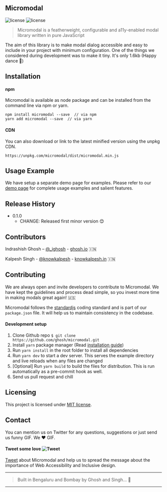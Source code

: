 
## Micromodal
![license](https://img.shields.io/badge/release-v0.1.0-blue.svg) ![license](https://img.shields.io/github/license/mashape/apistatus.svg)

>Micromodal is a featherweight, configurable and a11y-enabled modal library written in pure JavaScript

The aim of this library is to make modal dialog accessible and easy to include in your project with minimum configuration. One of the things we considered during development was to make it tiny. It's only 1.6kb (Happy dance 👯)

## Installation

#### npm
Micromodal is available as node package and can be installed from the command line via npm or yarn.
```
npm install micromodal --save  // via npm
yarn add micromodal --save  // via yarn
```

#### CDN 
You can also download or link to the latest minified version using the unpkg CDN.
```
https://unpkg.com/micromodal/dist/micromodal.min.js
```

## Usage Example
We have setup a separate demo page for examples. Please refer to our [demo page](https://demo-page-link.html) for complete usage examples and salient features.

## Release History
* 0.1.0
    * CHANGE: Released first minor version 😊

## Contributors

Indrashish Ghosh – [@_ighosh](https://twitter.com/_ighosh) -  [ghosh.io](https://ghosh.io) 🇮🇳

Kalpesh Singh - [@knowkalpesh](https://twitter.com/knowkalpesh) - [knowkalpesh.in](https://knowkalpesh.in) 🇮🇳

## Contributing

We are always open and invite developers to contribute to Micromodal. We have kept the guidelines and process dead simple, so you invest more time in making modals great again! 🇺🇸

Micromodal follows the [standardjs](https://standardjs.com/) coding standard and is part of our `package.json` file. It will help us to maintain consistency in the codebase.

#### Development setup
1. Clone Github repo `$ git clone https://github.com/ghosh/micromodal.git`
2. Install `yarn` package manager (Read [installation guide](https://yarnpkg.com/en/docs/install#mac-tab))
3. Run `yarn install` in the root folder to install all dependencies
4. Run `yarn dev` to start a dev server. This serves the example directory and live reloads when any files are changed
5. [Optional] Run `yarn build` to build the files for distribution. This is run automatically as a pre-commit hook as well.
6. Send us pull request and chill

## Licensing
This project is licensed under [MIT license](https://opensource.org/licenses/MIT).

## Contact
You can mention us on Twitter for any questions, suggestions or just send us funny GIF. We ♥️ GIF.
#### Tweet some love   ![Tweet](https://cdn4.iconfinder.com/data/icons/flat-brand-logo-2/512/twitter-20.png)
[Tweet](https://twitter.com/intent/tweet?url=https%3A%2F%2Fgithub.com%2Fghosh%2Fmicromodal&via=_ighosh%20%40knowkalpesh&text=I%20loved%20Micromodal%20library%20which%20provides%20accessible%20modal%20dialog&hashtags=Micromodal) about Micromodal and help us to spread the message about the importance of Web Accessibility and Inclusive design.




---

> Built in Bengaluru and Bombay by Ghosh and Singh... 🤘
---



